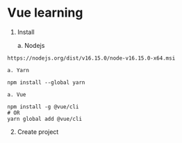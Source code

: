 # Vue learning

1. Install

    a. Nodejs
```
https://nodejs.org/dist/v16.15.0/node-v16.15.0-x64.msi
```

    a. Yarn
```
npm install --global yarn
```

    a. Vue
```
npm install -g @vue/cli
# OR
yarn global add @vue/cli
```
2. Create project